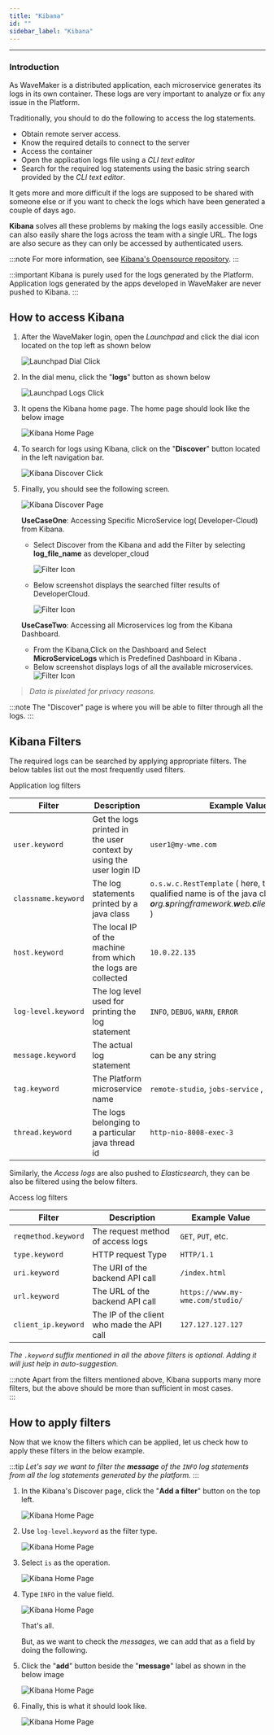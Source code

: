 ```yaml
---
title: "Kibana"
id: ""
sidebar_label: "Kibana"
---
```

---

### Introduction

As WaveMaker is a distributed application, each microservice generates its logs in its own container. These logs are very important to analyze or fix any issue in the Platform.

Traditionally, you should to do the following to access the log statements.

- Obtain remote server access.
- Know the required details to connect to the server
- Access the container
- Open the application logs file using a *CLI text editor*
- Search for the required log statements using the basic string search provided by the *CLI text editor*.  

It gets more and more difficult if the logs are supposed to be shared with someone else or if you want to check the logs which have been generated a couple of days ago.

**Kibana** solves all these problems by making the logs easily accessible. One can also easily share the logs across the team with a single URL. The logs are also
 secure as they can only be accessed by authenticated users.

:::note
For more information, see [Kibana's Opensource repository](https://github.com/elastic/kibana). 
:::

:::important
Kibana is purely used for the logs generated by the Platform. Application logs generated by the apps developed in WaveMaker are never pushed to Kibana.
:::

## How to access Kibana

1) After the WaveMaker login, open the *Launchpad* and click the dial icon located on the top left as shown below

    ![Launchpad Dial Click](/learn/assets/wme-setup/wme-observability/kibana/launchpad-dial-open.png)

2) In the dial menu, click the "**logs**" button as shown below

    ![Launchpad Logs Click](/learn/assets/wme-setup/wme-observability/kibana/launchpad-logs-click.png)

3) It opens the Kibana home page. The home page should look like the below image

    ![Kibana Home Page](/learn/assets/wme-setup/wme-observability/kibana/kibana-home.png)

4) To search for logs using Kibana, click on the "**Discover**" button located in the left navigation bar.

    ![Kibana Discover Click](/learn/assets/wme-setup/wme-observability/kibana/kibana-discover-click.png)

5) Finally, you should see the following screen.

    ![Kibana Discover Page](/learn/assets/wme-setup/wme-observability/kibana/kibana-discover-open.png)

    **UseCaseOne**: Accessing Specific MicroService log( Developer-Cloud) from Kibana.
    - Select Discover from the Kibana and add the Filter by selecting  **log_file_name** as developer_cloud

      ![Filter Icon](/learn/assets/wme-setup/wme-observability/kibana/filter.png)

    - Below screenshot displays the searched filter results of DeveloperCloud.
      
      ![Filter Icon](/learn/assets/wme-setup/wme-observability/kibana/developer-cloud.png)                                                                                           

    **UseCaseTwo**: Accessing all Microservices log from the Kibana Dashboard.                                                                                  
    - From the Kibana,Click on the Dashboard and Select **MicroServiceLogs** which is Predefined Dashboard in Kibana .                                   
    - Below screenshot displays logs of all the available microservices.
    ![Filter Icon](/learn/assets/wme-setup/wme-observability/kibana/micro-service.png)
    
> *Data is pixelated for privacy reasons.*

:::note
 The "Discover" page is where you will be able to filter through all the logs.
:::

## Kibana Filters

The required logs can be searched by applying appropriate filters. The below tables list out the most frequently used filters.  

Application log filters

| Filter      | Description | Example Value |
| ----------- | ----------- | ------------- |
| `user.keyword` | Get the logs printed in the user context by using the user login ID  | `user1@my-wme.com` |
| `classname.keyword` | The log statements printed by a java class  | `o.s.w.c.RestTemplate` ( here, the fully qualified name is of the java class is ***o**rg.**s**pringframework.**w**eb.**c**lient.RestTemplate* ) |
| `host.keyword` | The local IP of the machine from which the logs are collected | `10.0.22.135` |
| `log-level.keyword` | The log level used for printing the log statement | `INFO`, `DEBUG`, `WARN`, `ERROR` |
| `message.keyword` | The actual log statement | can be any string  |
| `tag.keyword` | The Platform microservice name | `remote-studio`, `jobs-service` , `jobs-worker`, etc
| `thread.keyword` | The logs belonging to a particular java thread id  | `http-nio-8008-exec-3` |

Similarly, the *Access logs* are also pushed to *Elasticsearch*, they can be also be filtered using the below filters.

Access log filters

| Filter      | Description | Example Value |
| ----------- | ----------- | ------------- |
| `reqmethod.keyword` | The request method of access logs | `GET`, `PUT`, etc. |
| `type.keyword` | HTTP request Type | `HTTP/1.1` |
| `uri.keyword` | The URI of the backend API call | `/index.html` |
| `url.keyword` | The URL of the backend API call | `https://www.my-wme.com/studio/` |
| `client_ip.keyword` | The IP of the client who made the API call | `127.127.127.127` |

*The `.keyword` suffix mentioned in all the above filters is optional. Adding it will just help in auto-suggestion.*

:::note
Apart from the filters mentioned above, Kibana supports many more filters, but the above should be more than sufficient in most cases.  
:::

## How to apply filters

Now that we know the filters which can be applied, let us check how to apply these filters in the below example.

:::tip
*Let's say we want to filter the **message** of the `INFO` log statements from all the log statements generated by the platform.*
:::

1) In the Kibana's Discover page, click the "**Add a filter**" button on the top left.

    ![Kibana Home Page](/learn/assets/wme-setup/wme-observability/kibana/kibana-add-filter-clicked.png)

2) Use `log-level.keyword` as the filter type.

    ![Kibana Home Page](/learn/assets/wme-setup/wme-observability/kibana/kibana-filter-name-type.png)

3) Select `is` as the operation.

    ![Kibana Home Page](/learn/assets/wme-setup/wme-observability/kibana/kibana-filter-operation-select.png)

4) Type `INFO` in the value field.

    ![Kibana Home Page](/learn/assets/wme-setup/wme-observability/kibana/kibana-filter-value.png)

    That's all.

    But, as we want to check the *messages*, we can add that as a field by doing the following.

5) Click the "**add**" button beside the "**message**" label as shown in the below image

    ![Kibana Home Page](/learn/assets/wme-setup/wme-observability/kibana/kibana-message-field-add.png)

6) Finally, this is what it should look like.

    ![Kibana Home Page](/learn/assets/wme-setup/wme-observability/kibana/kibana-final.png)
